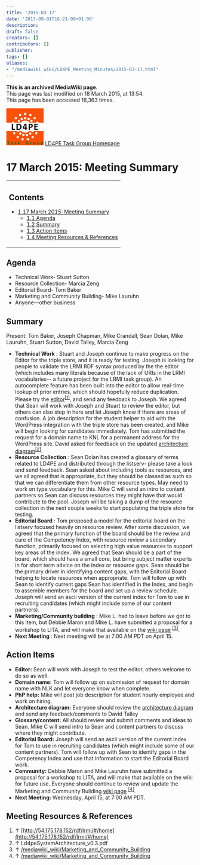 ```yaml
---
title: '2015-03-17'
date: '2017-09-01T16:21:09+01:00'
description: 
draft: false
creators: []
contributors: []
publisher: 
tags: []
aliases:
- "/mediawiki_wiki/LD4PE_Meeting_Minutes/2015-03-17.html"
---
```


 **This is an archived MediaWiki page.**  
This page was last modified on 18 March 2015, at 13:54.  
This page has been accessed 16,363 times.

[<img alt="LD4PE logo" src="/mediawiki_wiki/images/Ld4pe.png" width="100" height="99">](/mediawiki_wiki/images/Ld4pe.png) [LD4PE Task Group Homepage](/mediawiki_wiki/Pet/ld4pe)

# 17 March 2015: Meeting Summary 
<table id="toc" class="toc">
  <tr>
    <td>
      <div id="toctitle">
        <h2>Contents</h2>
      </div>
      <ul>
        <li class="toclevel-1 tocsection-1">
          <a href="#17_March_2015:_Meeting_Summary"><span class="tocnumber">1</span> <span class="toctext">17 March 2015: Meeting Summary</span></a>
          <ul>
            <li class="toclevel-2 tocsection-2"><a href="#Agenda"><span class="tocnumber">1.1</span> <span class="toctext">Agenda</span></a></li>
            <li class="toclevel-2 tocsection-3"><a href="#Summary"><span class="tocnumber">1.2</span> <span class="toctext">Summary</span></a></li>
            <li class="toclevel-2 tocsection-4"><a href="#Action_Items"><span class="tocnumber">1.3</span> <span class="toctext">Action Items</span></a></li>
            <li class="toclevel-2 tocsection-5"><a href="#Meeting_Resources_.26_References"><span class="tocnumber">1.4</span> <span class="toctext">Meeting Resources &amp; References</span></a></li>
          </ul>
        </li>
      </ul>
    </td>
  </tr>
</table>


## Agenda 

- Technical Work- Stuart Sutton 
- Resource Collection- Marcia Zeng
- Editorial Board- Tom Baker 
- Marketing and Community Building- Mike Lauruhn
- Anyone—other business

## Summary 

Present: Tom Baker, Joseph Chapman, Mike Crandall, Sean Dolan, Mike Lauruhn, Stuart Sutton, David Talley, Marcia Zeng

- **Technical Work** : Stuart and Joseph continue to make progress on the Editor for the triple store, and it is ready for testing. Joseph is looking for people to validate the LRMI RDF syntax produced by the the editor (which includes many literals because of the lack of URIs in the LRMI vocabularies-- a future project for the LRMI task group). An autocomplete feature has been built into the editor to allow real-time lookup of prior entries, which should hopefully reduce duplication. Please try the [editor](http://54.175.178.152/rdf/lrmi/#/home)<sup id="cite_ref-0" class="reference"><a href="#cite_note-0">[1]</a></sup>, and send any feedback to Joseph. We agreed that Sean will work with Joseph and Stuart to review the editor, but others can also step in here and let Joseph know if there are areas of confusion. A job description for the student helper to aid with the WordPress integration with the triple store has been created, and Mike will begin looking for candidates immediately. Tom has submitted the request for a domain name to KNL for a permanent address for the WordPress site. David asked for feedback on the updated [architecture diagram](/mediawiki_wiki/files/Ld4peSystemArchitecture_v0.3.pdf)<sup id="cite_ref-1" class="reference"><a href="#cite_note-1">[2]</a></sup>.
- **Resource Collection** : Sean Dolan has created a glossary of terms related to LD4PE and distributed through the listserv- please take a look and send feedback. Sean asked about including tools as resources, and we all agreed that is appropriate, but they should be classed as such so that we can differentiate them from other resource types. May need to work on type vocabulary for this. Mike C will send an intro to content partners so Sean can discuss resources they might have that would contribute to the pool. Joseph will be taking a dump of the resource collection in the next couple weeks to start populating the triple store for testing.
- **Editorial Board** : Tom proposed a model for the editorial board on the listserv focused heavily on resource review. After some discussion, we agreed that the primary function of the board should be the review and care of the Competency Index, with resource review a secondary function, primarily focused on selecting high value resources to support key areas of the index. We agreed that Sean should be a part of the board, which should have a small core, but bring subject matter experts in for short term advice on the Index or resource gaps. Sean should be the primary driver in identifying content gaps, with the Editorial Board helping to locate resources when appropriate. Tom will follow up with Sean to identify current gaps Sean has identified in the Index, and begin to assemble members for the board and set up a review schedule. Joseph will send an ascii version of the current index for Tom to use in recruiting candidates (which might include some of our content partners).
- **Marketing/Community building** : Mike L. had to leave before we got to this item, but Debbie Maron and Mike L. have submitted a proposal for a workshop to LITA, and will make that available on the [wiki page](/mediawiki_wiki/Marketing_and_Community_Building) <sup id="cite_ref-2" class="reference"><a href="#cite_note-2">[3]</a></sup>. 
- **Next Meeting** : Next meeting will be at 7:00 AM PDT on April 15.

## Action Items 

- **Editor:** Sean will work with Joseph to test the editor, others welcome to do so as well.
- **Domain name:** Tom will follow up on submission of request for domain name with NLK and let everyone know when complete.
- **PhP help:** Mike will post job description for student hourly employee and work on hiring.
- **Architecture diagram:** Everyone should review the [architecture diagram](/mediawiki_wiki/files/Ld4peSystemArchitecture_v0.3.pdf) and send any feedback/comments to David Talley
- **Glossary/content:** All should review and submit comments and ideas to Sean. Mike C will send intro to Sean and content partners to discuss where they might contribute.
- **Editorial Board:** Joseph will send an ascii version of the current index for Tom to use in recruiting candidates (which might include some of our content partners). Tom will follow up with Sean to identify gaps in the Competency Index and use that information to start the Editorial Board work.
- **Community:** Debbie Maron and Mike Lauruhn have submitted a proposal for a workshop to LITA, and will make that available on the wiki for future use. Everyone should continue to review and update the Marketing and Community Building [wiki page](/mediawiki_wiki/Marketing_and_Community_Building) <sup id="cite_ref-3" class="reference"><a href="#cite_note-3">[4]</a></sup>. 
- **Next Meeting:** Wednesday, April 15, at 7:00 AM PDT.

## Meeting Resources & References 

1. ↑ [http://54.175.178.152/rdf/lrmi/#/home](http://54.175.178.152/rdf/lrmi/#/home)
2. ↑ Ld4peSystemArchitecture\_v0.3.pdf
3. ↑ [/mediawiki_wiki/Marketing\_and\_Community\_Building](/mediawiki_wiki/Marketing_and_Community_Building)
4. ↑ [/mediawiki_wiki/Marketing\_and\_Community\_Building](/mediawiki_wiki/Marketing_and_Community_Building)

